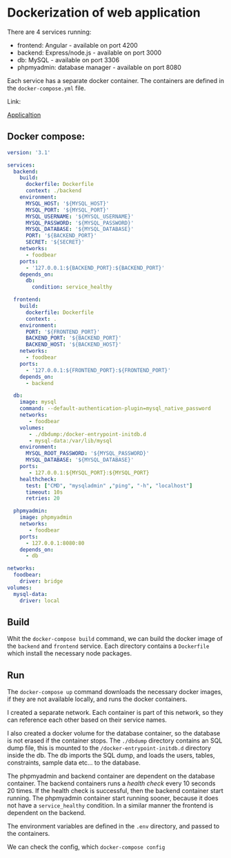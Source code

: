 # Dockerization of web application

There are 4 services running:

- frontend: Angular - available on port 4200
- backend: Express/node.js - available on port 3000
- db: MySQL - available on port 3306
- phpmyadmin: database manager - available on port 8080

Each service has a separate docker container. The containers are defined in the `docker-compose.yml` file.

Link:

[Applicaltion](https://github.com/zsolt2/foodbear)

## Docker compose:

```yaml
version: '3.1'

services:
  backend:
    build: 
      dockerfile: Dockerfile
      context: ./backend
    environment:
      MYSQL_HOST: '${MYSQL_HOST}'
      MYSQL_PORT: '${MYSQL_PORT}'
      MYSQL_USERNAME: '${MYSQL_USERNAME}'
      MYSQL_PASSWORD: '${MYSQL_PASSWORD}'
      MYSQL_DATABASE: '${MYSQL_DATABASE}'
      PORT: '${BACKEND_PORT}'
      SECRET: '${SECRET}'
    networks:
      - foodbear
    ports:
      - '127.0.0.1:${BACKEND_PORT}:${BACKEND_PORT}'
    depends_on:
      db:
        condition: service_healthy

  frontend:
    build: 
      dockerfile: Dockerfile
      context: .
    environment:
      PORT: '${FRONTEND_PORT}'
      BACKEND_PORT: '${BACKEND_PORT}'
      BACKEND_HOST: '${BACKEND_HOST}'
    networks:
      - foodbear
    ports:
      - '127.0.0.1:${FRONTEND_PORT}:${FRONTEND_PORT}'
    depends_on:
      - backend

  db:
    image: mysql
    command: --default-authentication-plugin=mysql_native_password
    networks: 
       - foodbear
    volumes:
       - ./dbdump:/docker-entrypoint-initdb.d
       - mysql-data:/var/lib/mysql
    environment:
      MYSQL_ROOT_PASSWORD: '${MYSQL_PASSWORD}'
      MYSQL_DATABASE: '${MYSQL_DATABASE}'
    ports:
       - 127.0.0.1:${MYSQL_PORT}:${MYSQL_PORT}
    healthcheck:
      test: ["CMD", "mysqladmin" ,"ping", "-h", "localhost"]
      timeout: 10s
      retries: 20

  phpmyadmin:
    image: phpmyadmin
    networks:
       - foodbear
    ports:
      - 127.0.0.1:8080:80
    depends_on:
      - db

networks:
  foodbear:
    driver: bridge
volumes:
  mysql-data:
    driver: local
```

## Build

Whit the `docker-compose build` command, we can build the docker image of the `backend` and `frontend` service. Each directory contains a `Dockerfile` which install the necessary node packages.

## Run

The `docker-compose up` command downloads the necessary docker images, if they are not available locally, and runs the docker containers.

I created a separate network. Each container is part of this network, so they can reference each other based on their service names. 

I also created a docker volume for the database container, so the database is not erased if the container stops. The `./dbdump` directory contains an SQL dump file, this is mounted to the `/docker-entrypoint-initdb.d` directory inside the db. The db imports the SQL dump, and loads the users, tables, constraints, sample data etc... to the database. 

The phpmyadmin and backend container are dependent on the database container. The backend containers runs a *health check* every 10 seconds 20 times. If the health check is successful, then the backend container start running. The phpmyadmin container start running sooner, because it does not have a `service_healthy` condition. In a similar manner the frontend is dependent on the backend. 

The environment variables are defined in the `.env` directory, and passed to the containers.

We can check the config, which `docker-compose config`